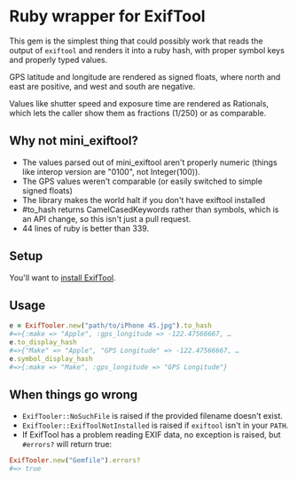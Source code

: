 # Ruby wrapper for ExifTool

This gem is the simplest thing that could possibly work that
reads the output of ```exiftool``` and renders it into a ruby hash,
with proper symbol keys and properly typed values.

GPS latitude and longitude are rendered as signed floats,
where north and east are positive, and west and south are negative.

Values like shutter speed and exposure time are rendered as Rationals,
which lets the caller show them as fractions (1/250) or as comparable.

## Why not mini_exiftool?

* The values parsed out of mini_exiftool aren't properly numeric
  (things like interop version are "0100", not Integer(100)).
* The GPS values weren't comparable (or easily switched to simple signed floats)
* The library makes the world halt if you don't have exiftool installed
* #to_hash returns CamelCasedKeywords rather than symbols, which is an API change,
  so this isn't just a pull request.
* 44 lines of ruby is better than 339.

## Setup

You'll want to [install ExifTool](http://www.sno.phy.queensu.ca/~phil/exiftool/install.html).

## Usage

```ruby
e = ExifTooler.new("path/to/iPhone 4S.jpg").to_hash
#=>{:make => "Apple", :gps_longitude => -122.47566667, …
e.to_display_hash
#=>{"Make" => "Apple", "GPS Longitude" => -122.47566667, …
e.symbol_display_hash
#=>{:make => "Make", :gps_longitude => "GPS Longitude"}
```

## When things go wrong

* ```ExifTooler::NoSuchFile``` is raised if the provided filename doesn't exist.
* ```ExifTooler::ExifToolNotInstalled``` is raised if ```exiftool``` isn't in your ```PATH```.
* If ExifTool has a problem reading EXIF data, no exception is raised, but ```#errors?``` will return true:
```ruby
ExifTooler.new("Gemfile").errors?
#=> true
```





